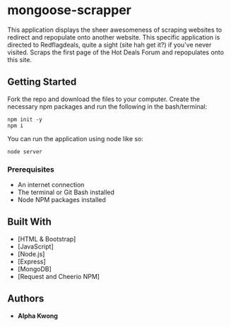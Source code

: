 # mongoose-scrapper

This application displays the sheer awesomeness of scraping websites to redirect and repopulate onto another website. This specific application is directed to Redflagdeals, quite a sight (site hah get it?) if you've never visited. Scraps the first page of the Hot Deals Forum and repopulates onto this site. 

## Getting Started

Fork the repo and download the files to your computer. Create the necessary npm packages and run the following in the bash/terminal:

```
npm init -y
npm i
```

You can run the application using node like so:

    node server
    
### Prerequisites

- An internet connection
- The terminal or Git Bash installed
- Node NPM packages installed

## Built With

* [HTML & Bootstrap]
* [JavaScript]
* [Node.js]
* [Express]
* [MongoDB]
* [Request and Cheerio NPM]

## Authors

* **Alpha Kwong**
